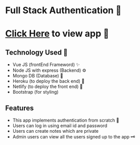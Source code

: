 # Full Stack Authentication 🔐
# [Click Here](https://gracious-clarke-13d773.netlify.app/) to view app 🦔

## Technology Used  🌟
  - Vue JS (frontEnd Frameword) ✨
  - Node JS with express (Backend) ⚙
  - Mongo DB (Database) 🚛
  - Heroku (to deploy the back end) 🚀
  - Netlify (to deploy the front end) 🚀
  - Bootstrap (for styling)
  
## Features
  - This app implements authentication from scratch 🔐
  - Users can log in using email id and password
  - Users can create notes which are private
  - Admin users can view all the users signed up to the app 🗝


